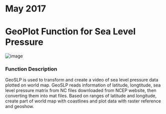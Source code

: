# May 2017
# GeoPlot Function for Sea Level Pressure

![image](Figs/GeoSlp_1.jpg)

### Function Description

GeoSLP is used to transform and create a video of sea level pressure data plotted on world map. GeoSLP reads information of latitude, longtitude, sea level pressure matrix from NC files downloaded from NCEP website, then  converting them into mat files. Based on ranges of latitude and longitude, create part of world map with coastlines and plot data with raster reference and geoshow.
